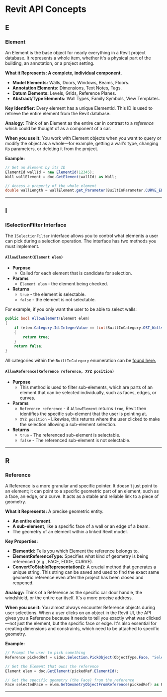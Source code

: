 # Revit API Concepts

## E

### Element

An Element is the base object for nearly everything in a Revit project database. It represents a whole item, whether it's a physical part of the building, an annotation, or a project setting.

**What it Represents: A complete, individual component.**

* **Model Elements:** Walls, Doors, Windows, Beams, Floors.
* **Annotation Elements:** Dimensions, Text Notes, Tags.
* **Datum Elements:** Levels, Grids, Reference Planes.
* **Abstract/Type Elements:** Wall Types, Family Symbols, View Templates.

**Key Identifier:** Every element has a unique ElementId. This ID is used to retrieve the entire element from the Revit database.

**Analogy:** Think of an Element as the entire car in contrast to a *reference* which could be thought of as a component of a car.

**When you use it:** You work with Element objects when you want to query or modify the object as a whole—for example, getting a wall's type, changing its parameters, or deleting it from the project.

**Example:**

```csharp
// Get an Element by its ID
ElementId wallId = new ElementId(12345);
Wall wallElement = doc.GetElement(wallId) as Wall;

// Access a property of the whole element
double wallLength = wallElement.get_Parameter(BuiltInParameter.CURVE_ELEM_LENGTH).AsDouble();
```

---

## I

### ISelectionFilter Interface

The `ISelectionFilter` interface allows you to control what elements a user can pick during a selection operation. The interface has two methods you must implement.

#### `AllowElement(Element elem)`

* **Purpose**
  * Called for each element that is candidate for selection.
* **Params**
  * `Element elem` - the element being checked. 
* **Returns**
  * `true` - the element is selectable.
  * `false` - the element is not selectable.

For example, if you only want the user to be able to select walls:

```csharp
public bool AllowElement(Element elem)
{
    if (elem.Category.Id.IntegerValue == (int)BuiltInCategory.OST_Walls)
    {
        return true;
    }
    return false;
}
```

All categories within the `BuiltInCategory` enumeration can be [found here.](https://www.revitapidocs.com/2019/ba1c5b30-242f-5fdc-8ea9-ec3b61e6e722.htm)

#### `AllowReference(Reference reference, XYZ position)`

* **Purpose**
  * This method is used to filter sub-elements, which are parts of an element that can be selected individually, such as faces, edges, or curves.
* **Params**
  * `Reference reference` - if `AllowElement` returns `true`, Revit then identifies the specific sub-element that the user is pointing at.
  * `XYZ position` - Likewise, this returns where the user clicked to make the selection allowing a sub-element selection.
* **Returns**
  * `true` - The referenced sub-element is selectable.
  * `false` - The referenced sub-element is not selectable.

---

## R

### Reference

A Reference is a more granular and specific pointer. It doesn't just point to an element; it can point to a specific geometric part of an element, such as a face, an edge, or a curve. It acts as a stable and reliable link to a piece of geometry.

**What it Represents:** A precise geometric entity.

* **An entire element.**
* **A sub-element**, like a specific face of a wall or an edge of a beam.
* The geometry of an element within a linked Revit model.

**Key Properties:**

* **ElementId:** Tells you which Element the reference belongs to.
* **ElementReferenceType:** Specifies what kind of geometry is being referenced (e.g., FACE, EDGE, CURVE).
* **ConvertToStableRepresentation():** A crucial method that generates a unique string. This string can be saved and used to find the exact same geometric reference even after the project has been closed and reopened.

**Analogy:** Think of a Reference as the specific car door handle, the windshield, or the entire car itself. It's a more precise address.

**When you use it:** You almost always encounter Reference objects during user selections. When a user clicks on an object in the Revit UI, the API gives you a Reference because it needs to tell you exactly what was clicked—not just the element, but the specific face or edge. It's also essential for creating dimensions and constraints, which need to be attached to specific geometry.

**Example:**

```csharp
// Prompt the user to pick something
Reference pickedRef = uidoc.Selection.PickObject(ObjectType.Face, "Select a face");

// Get the Element that owns the reference
Element elem = doc.GetElement(pickedRef.ElementId);

// Get the specific geometry (the Face) from the reference
Face selectedFace = elem.GetGeometryObjectFromReference(pickedRef) as Face;
```

---
